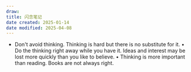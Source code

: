 ```yaml
---
draw:
title: 闪念笔记
date created: 2025-01-14
date modified: 2025-04-08
---
```

- Don't avoid thinking. Thinking is hard but there is no substitute for it. • Do the thinking right away while you have it. Ideas and interest may be lost more quickly than you like to believe. • Thinking is more important than reading. Books are not always right.
